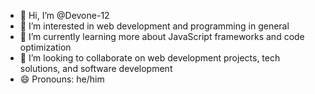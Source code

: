 - 👋 Hi, I’m @Devone-12
- 👀 I’m interested in web development and programming in general
- 🌱 I’m currently learning more about JavaScript frameworks and code optimization
- 💞️ I’m looking to collaborate on web development projects, tech solutions, and software development
- 😄 Pronouns: he/him
<!---
Devone-12/Devone-12 is a ✨ special ✨ repository because its `README.md` (this file) appears on your GitHub profile.
You can click the Preview link to take a look at your changes.
--->
